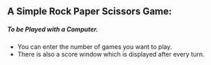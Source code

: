 ## A Simple Rock Paper Scissors Game:
##### To be Played with a Computer.
* You can enter the number of games you want to play.
* There is also a score window which is displayed after every turn.

